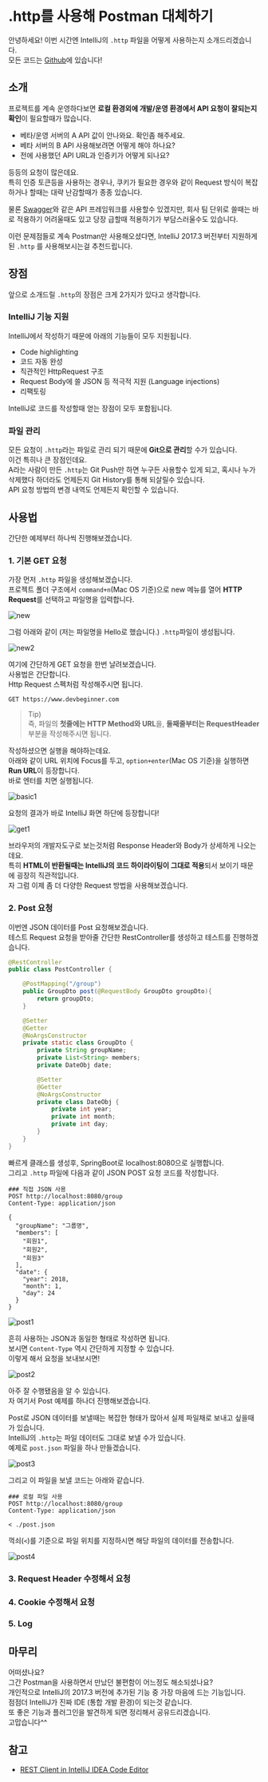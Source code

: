 # .http를 사용해 Postman 대체하기

안녕하세요! 이번 시간엔 IntelliJ의 ```.http``` 파일을 어떻게 사용하는지 소개드리겠습니다.  
모든 코드는 [Github](https://github.com/jojoldu/intellij-development)에 있습니다!

## 소개

프로젝트를 계속 운영하다보면 **로컬 환경외에 개발/운영 환경에서 API 요청이 잘되는지 확인**이 필요할때가 많습니다.  
  
* 베타/운영 서버의 A API 값이 안나와요. 확인좀 해주세요.
* 베타 서버의 B API 사용해보려면 어떻게 해야 하나요?
* 전에 사용했던 API URL과 인증키가 어떻게 되나요?
  
등등의 요청이 많은데요.  
특히 인증 토큰등을 사용하는 경우나, 쿠키가 필요한 경우와 같이 Request 방식이 복잡하거나 할때는 대략 난감할때가 종종 있습니다.  
  
물론 [Swagger](http://jojoldu.tistory.com/31)와 같은 API 프레임워크를 사용할수 있겠지만, 회사 팀 단위로 쓸때는 바로 적용하기 어려울때도 있고 당장 급할때 적용하기가 부담스러울수도 있습니다.  
  
이런 문제점들로 계속 Postman만 사용해오셨다면, IntelliJ 2017.3 버전부터 지원하게 된 ```.http``` 를 사용해보시는걸 추천드립니다.

## 장점

앞으로 소개드릴 ```.http```의 장점은 크게 2가지가 있다고 생각합니다.

### IntelliJ 기능 지원

IntelliJ에서 작성하기 때문에 아래의 기능들이 모두 지원됩니다.

* Code highlighting
* 코드 자동 완성
* 직관적인 HttpRequest 구조
* Request Body에 쓸 JSON 등 적극적 지원 (Language injections)
* 리팩토링

IntelliJ로 코드를 작성할때 얻는 장점이 모두 포함됩니다.

### 파일 관리

모든 요청이 ```.http```라는 파일로 관리 되기 때문에 **Git으로 관리**할 수가 있습니다.  
이건 특히나 큰 장점인데요.  
A라는 사람이 만든 ```.http```는 Git Push만 하면 누구든 사용할수 있게 되고, 혹시나 누가 삭제했다 하더라도 언제든지 Git History를 통해 되살릴수 있습니다.  
API 요청 방법의 변경 내역도 언제든지 확인할 수 있습니다.  

## 사용법

간단한 예제부터 하나씩 진행해보겠습니다.

### 1. 기본 GET 요청

가장 먼저 ```.http``` 파일을 생성해보겠습니다.  
프로젝트 폴더 구조에서 ```command+n```(Mac OS 기준)으로 new 메뉴를 열어 **HTTP Request**를 선택하고 파일명을 입력합니다.  

![new](./images/new.png)

그럼 아래와 같이 (저는 파일명을 Hello로 했습니다.) ```.http```파일이 생성됩니다.  

![new2](./images/new2.png)

여기에 간단하게 GET 요청을 한번 날려보겠습니다.  
사용법은 간단합니다.  
Http Request 스펙처럼 작성해주시면 됩니다.

```
GET https://www.devbeginner.com
```

> Tip)  
즉, 파일의 **첫줄에는 HTTP Method와 URL**을,
**둘째줄부터는 RequestHeader** 부분을 작성해주시면 됩니다.

작성하셨으면 실행을 해야하는데요.  
아래와 같이 URL 위치에 Focus를 두고, ```option+enter```(Mac OS 기준)을 실행하면 **Run URL**이 등장합니다.  
바로 엔터를 치면 실행됩니다.

![basic1](./images/basic1.png)

요청의 결과가 바로 IntelliJ 화면 하단에 등장합니다!

![get1](./images/get1.png)

브라우저의 개발자도구로 보는것처럼 Response Header와 Body가 상세하게 나오는데요.  
특히 **HTML이 반환될때는 IntelliJ의 코드 하이라이팅이 그대로 적용**되서 보이기 때문에 굉장히 직관적입니다.  
자 그럼 이제 좀 더 다양한 Request 방법을 사용해보겠습니다.

### 2. Post 요청

이번엔 JSON 데이터를 Post 요청해보겠습니다.  
테스트 Request 요청을 받아줄 간단한 RestController를 생성하고 테스트를 진행하겠습니다.

```java
@RestController
public class PostController {

    @PostMapping("/group")
    public GroupDto post(@RequestBody GroupDto groupDto){
        return groupDto;
    }

    @Setter
    @Getter
    @NoArgsConstructor
    private static class GroupDto {
        private String groupName;
        private List<String> members;
        private DateObj date;

        @Setter
        @Getter
        @NoArgsConstructor
        private class DateObj {
            private int year;
            private int month;
            private int day;
        }
    }
}
```

빠르게 클래스를 생성후, SpringBoot로 localhost:8080으로 실행합니다.  
그리고 ```.http``` 파일에 다음과 같이 JSON POST 요청 코드를 작성합니다.

```
### 직접 JSON 사용
POST http://localhost:8080/group
Content-Type: application/json

{
  "groupName": "그룹명",
  "members": [
    "회원1",
    "회원2",
    "회원3"
  ],
  "date": {
    "year": 2018,
    "month": 1,
    "day": 24
  }
}
```

![post1](./images/post1.png)

흔히 사용하는 JSON과 동일한 형태로 작성하면 됩니다.  
보시면 ```Content-Type``` 역시 간단하게 지정할 수 있습니다.  
이렇게 해서 요청을 보내보시면!

![post2](./images/post2.png)

아주 잘 수행됐음을 알 수 있습니다.  
자 여기서 Post 예제를 하나더 진행해보겠습니다.  
  
Post로 JSON 데이터를 보낼때는 복잡한 형태가 많아서 실제 파일채로 보내고 싶을때가 있습니다.  
IntelliJ의 ```.http```는 파일 데이터도 그대로 보낼 수가 있습니다.  
예제로 ```post.json``` 파일을 하나 만들겠습니다.

![post3](./images/post3.png)

그리고 이 파일을 보낼 코드는 아래와 같습니다.

```
### 로컬 파일 사용
POST http://localhost:8080/group
Content-Type: application/json

< ./post.json
```

꺽쇠(```<```)를 기준으로 파일 위치를 지정하시면 해당 파일의 데이터를 전송합니다.  

![post4](./images/post4.png)

### 3. Request Header 수정해서 요청

### 4. Cookie 수정해서 요청

### 5. Log

## 마무리

어떠셨나요?  
그간 Postman을 사용하면서 만났던 불편함이 어느정도 해소되셨나요?  
개인적으로 IntelliJ의 2017.3 버전에 추가된 기능 중 가장 마음에 드는 기능입니다.  
점점더 IntelliJ가 진짜 IDE (통합 개발 환경)이 되는것 같습니다.  
또 좋은 기능과 플러그인을 발견하게 되면 정리해서 공유드리겠습니다.  
고맙습니다^^

## 참고

* [REST Client in IntelliJ IDEA Code Editor](https://www.jetbrains.com/help/idea/rest-client-in-intellij-idea-code-editor.html)